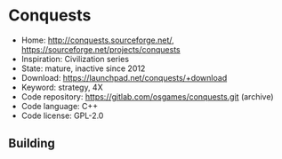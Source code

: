 # Conquests

- Home: http://conquests.sourceforge.net/, https://sourceforge.net/projects/conquests
- Inspiration: Civilization series
- State: mature, inactive since 2012
- Download: https://launchpad.net/conquests/+download
- Keyword: strategy, 4X
- Code repository: https://gitlab.com/osgames/conquests.git (archive)
- Code language: C++
- Code license: GPL-2.0

## Building
